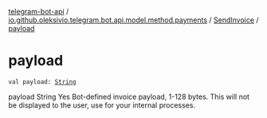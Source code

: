 [telegram-bot-api](../../index.md) / [io.github.oleksivio.telegram.bot.api.model.method.payments](../index.md) / [SendInvoice](index.md) / [payload](./payload.md)

# payload

`val payload: `[`String`](https://kotlinlang.org/api/latest/jvm/stdlib/kotlin/-string/index.html)

payload String Yes Bot-defined invoice payload, 1-128 bytes. This will not be displayed to the user, use for
your internal processes.

